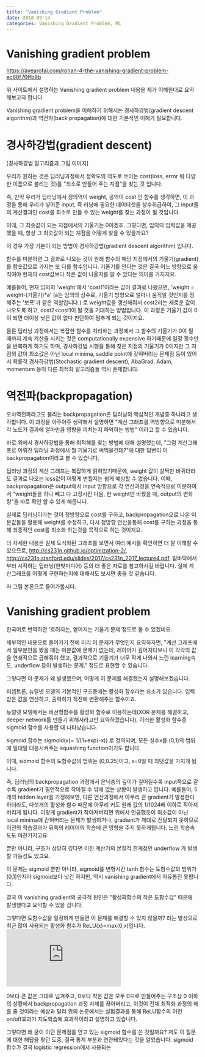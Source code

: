 ```yaml
---
title: "Vanishing Gradient Problem"
date: 2018-09-14
categories: Vanishing Gradient Problem, ML
---
```

# Vanishing gradient problem 

https://ayearofai.com/rohan-4-the-vanishing-gradient-problem-ec68f76ffb9b

위 사이트에서 설명하는 Vanishing gradient problem 내용을 제가 이해한대로 요약해보고자 합니다.

Vanishing gradient problem을 이해하기 위해서는 경사하강법(gradient descent algorithm)과 역전파(back propagation)에 대한 기본적인 이해가 필요합니다.


# 경사하강법(gradient descent)

[경사하강법 알고리즘과 그림 이미지]

우리가 원하는 것은 딥러닝과정에서 정확도의 척도로 쓰이는 cost(loss, error 뭐 다양한 이름으로 불리는 것)를 "최소로 만들어 주는 지점"을 찾는 것 입니다. 

즉, 만약 우리가 딥러닝에서 정의역이 weight, 공역이 cost 인 함수를 생각하면, 이 과정을 통해 우리가 넣어준 input, 즉 러닝에 필요한 데이터셋을 상수취급하여, 그 input들의 계산결과인 cost를 최소로 만들 수 있는 weight를 찾는 과정이 될 것입니다. 


이때, 그 최솟값이 되는 지점에서의 기울기는 0이겠죠. 그렇다면, 임의의 입력값을 제공했을 때, 항상 그 최솟값이 되는 지점을 어떻게 찾을 수 있을까요?

이 경우 가장 기본이 되는 방법이 경사하강법(gradient descent algorithm) 입니다.

함수를 미분하면 그 결과로 나오는 것이 원래 함수의 해당 지점에서의 기울기(gradient)를 함숫값으로 가지는 또 다를 함수입니다.
기울기를 안다는 것은 결국 어느 방향으로 움직여야 현재의 cost값보다 작은 값이 나올지를 알 수 있다는 의미를 가지지요.

예를들어, 현재 임의의 'weight'에서 'cost1'이라는 값이 결과로 나왔으면, 
'weight = weight-(기울기)*a' (a는 임의의 상수로, 기울기 방향으로 얼마나 움직일 것인지를 정해주는 '보폭'과 같은 역할입니다.)
로 weight값을 갱신해줘서 cost2라는 새로운 값이 나오도록 하고, cost2<cost1이 될 것을 기대하는 방법입니다.
이 과정은 기울기 값이 0이 되면 더이상 낮은 값이 없다 판단하여 멈추게 되는 것이지요.

물론 딥러닝 과정에서는 복잡한 함수를 처리하는 과정에서 그 함수의 기울기가 0이 될 때까지 계속 계산을 시키는 것은 computationally expensive 하기때문에 일정 횟수만을 반복하게 하기도 하며, 경사하강법 시행을 통해 찾은 지점의 기울기가 0이지만 그 지점의 값이 최소값은 아닌 local minima, saddle point에 갖혀버리는 문제점 등이 있어서 확률적 경사하강법(Stochastic gradient descent), AbaGrad, Adam, momentum 등의 다른 최적화 알고리즘들 역시 존재합니다.


# 역전파(backpropagation)

오차역전파라고도 불리는 backpropagation은 딥러닝의 핵심적인 개념중 하나라고 생각합니다.
이 과정을 아주아주 생략해서 설명하면 "계산 그래프를 역방향으로 미분해서 각 노드가 결과에 얼마만큼 영향을 끼치는지 파악하는 방법" 이라고 할 수 있습니다.

바로 위에서 경사하강법을 통해 최적해를 찾는 방법에 대해 설명했는데, "그럼 계산그래프로 이뤄진 딥러닝 과정에서 뭘 기울기로 써먹을건데?"에 대한 답변이 이 backpropagation이라고 볼 수 있습니다.

딥러닝 과정의 계산 그래프는 복잡하게 얽혀있기때문에, weight 값이 살짝만 바뀌더라도 결과로 나오는 loss값이 어떻게 변할지는 쉽게 예상할 수 없습니다. 이때, backpropagation은 output에서 input 방향으로 각 연산과정을 연속적으로 미분하여서 "weight들을 하나 빼고 다 고정시킨 다음, 한 weight만 바꿨을 때, output의 변화량"을 바로 확인 할 수 있게 해줍니다.

실제로 딥러닝이라는 것이 정방향으로 cost를 구하고, backpropagation으로 나온 미분값들을 활용해 weight를 수정하고, 다시 정방향 연산을통해 cost를 구하는 과정을 통해 최종적인 cost를 최소화 하는것을 목적으로 하는 것이지요.

더 자세한 내용은 실제 도식화된 그래프를 보면서 여러 예시를 확인하면 더 잘 이해할 수 있으므로, http://cs231n.github.io/optimization-2/, http://cs231n.stanford.edu/slides/2017/cs231n_2017_lecture4.pdf, 밑바닥에서부터 시작하는 딥러닝(한빛미디어) 등의 더 좋은 자료를 참고하시길 바랍니다. 실제 계산그래프를 어떻게 구현하는지에 대해서도 보시면 좋을 것 같습니다.


자 그럼 본론으로 들어가봅시다.

# Vanishing gradient problem 

한국어로 번역하면 '흐려지는, 옅어지는 기울기 문제'정도로 볼 수 있겠네요.

세부적인 내용으로 들어가기 전에 미리 이 문제가 무엇인지 요약하자면, "계산 그래프에서 일부분만을 봤을 때는 미분값에 문제가 없는데, 레이어가 깊어지다보니 이 각각의 값을 연쇄적으로 곱해줘야 했고, 결과적으로 기울기가 너무 작게 나와서 느린 learning속도, underflow 등이 발생하는 문제." 정도로 표현할 수 있습니다.

그렇다면 이 문제가 왜 발생했으며, 어떻게 이 문제를 해결했는지 설명해보겠습니다.

퍼셉트론, 뉴럴넷 모델의 기본적인 구조중에는 활성화 함수라는 요소가 있습니다. 입력받은 값을 연산하고, 출력하기 직전에 변환해주는 함수이죠.

뉴럴넷 모델에서는 비선형함수를 활성화 함수로 이용하는데(XOR 문제를 해결하고, deeper network를 만들기 위해서라고만 요약하겠습니다), 이러한 활성화 함수중 sigmoid 함수를 사용할 때 나타났습니다.

sigmoid 함수는 sigmoid(x)= 1/(1+exp(-x)) 로 정의되며, 모든 실수x를 (0,1)의 범위에 일대일 대응시켜주는 squashing function이기도 합니다.

이때, sidmoid 함수의 도함수값의 범위는 (0,0.25]이고, x=0일 때 최댓값을 가지게 됩니다.

즉, 딥러닝의 backpropagation 과정에서 은닉층의 깊이가 깊어질수록 input쪽으로 갈수록 gradient가 필연적으로 작아질 수 밖에 없는 상황이 발생하고 맙니다. 예를들어, 5개의 hidden layer을 가정해보면, 다른 연산과정에서 아무리 큰 gradient가 발생한다 하더라도, 다섯개의 활성화 함수 때문에 아무리 커도 원래 값의 1/1024배 이하로 작아져버리게 됩니다. 이렇게 gradient가 작아져버리면 위에서 언급했듯이 최소값이 아닌 local minima에 갇혀버리는 문제가 발생하거나, gradient가 제대로 전달되지 못하므로 이전의 학습결과가 뒤쪽의 레이어의 학습에 큰 영향을 주지 못하게됩니다. 느린 학습속도도 마찬가지고요.

뿐만 아니라, 구조가 상당히 깊다면 이진 계산기의 본질적 한계점인 underflow 가 발생할 가능성도 있고요.

이 문제는 sigmoid 뿐만 아니라, sigmoid를 변형시킨 tanh 함수는 도함수값의 범위가 (0,1]인지라 sigmoid보다 낫긴 하지만, 역시 vanishing gradient에서 자유롭진 못합니다.

결국 이 vanishing gradient의 궁극적 원인은 "활성화함수의 작은 도함수값" 때문에 발생했다고 요약할 수 있을 겁니다.

그렇다면 도함수값을 일정하게 만들면 이 문제를 해결할 수 있지 않을까? 라는 발상으로 최근 많이 사용되는 활성화 함수가 ReLU(x)=max(0,x)입니다.![ReLU Paper](https://www.utc.fr/~bordesan/dokuwiki/_media/en/glorot10nipsworkshop.pdf)

0보다 큰 값은 그대로 넘겨주고, 0보다 작은 값은 모두 0으로 만들어주는 구조상 0 이하의 상황에서 backpropagation 과정 자체를 끊어버리고, 이것이 전체 최적화 과정의 해를 줄 것이라는 예상과 달리 위의 논문에서는 실험결과를 통해  ReLU함수의 이런 on/off효과가 지도학습에 효과적이라고 설명하고 있습니다.

그렇다면 왜 굳이 이런 문제점을 안고 있는 sigmoid 함수를 쓴 것일까요?
저도 이 질문에 대한 해답을 찾던 도중, 결국 통계 부분과 연관돼있다는 것을 알았습니다. 
sigmoid 함수가 결국 logistic regression에서 사용되는 
